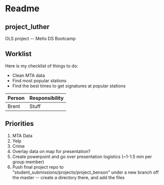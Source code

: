 # Readme

## project_luther
OLS project -- Metis DS Bootcamp

## Worklist
Here is my checklist of things to do:
* Clean MTA data
* Find most popular stations
* Find the best times to get signatures at popular stations

| Person | Responsibility |
| --- | --- |
| Brent | Stuff |

## Priorities

1. MTA Data
2. Yelp
3. Crime
4. Overlay data on map for presentation?
5. Create powerpoint and go over presentation logistics (~1-1.5 min per group member) 
6. Push final project repo to "student_submissions/projects/project_benson" under a new branch off the master -- create a directory there, and add the files
